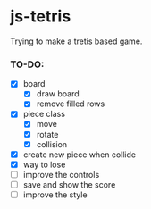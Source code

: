 # js-tetris

Trying to make a tretis based game.

### TO-DO:

* [x] board
  * [x] draw board
  * [x] remove filled rows
  
* [x] piece class
  * [x] move
  * [x] rotate
  * [x] collision

* [x] create new piece when collide
* [x] way to lose
* [ ] improve the controls
* [ ] save and show the score
* [ ] improve the style
